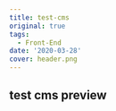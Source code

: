 ```yaml
---
title: test-cms
original: true
tags:
  - Front-End
date: '2020-03-28'
cover: header.png
---
```

## test cms preview